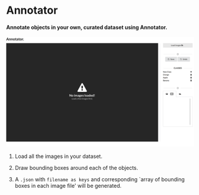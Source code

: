 # Annotator
#### Annotate objects in your own, curated dataset using Annotator.
![alt text](https://raw.githubusercontent.com/KaunilD/annotator/master/public/assets/1.png)
1. Load all the images in your dataset.

2. Draw bounding boxes around each of the objects.
3. A `.json` with `filename as keys` and corresponding `array of bounding boxes in each image file' will be generated.
